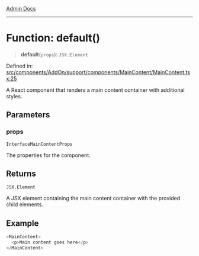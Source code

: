 [Admin Docs](/)

***

# Function: default()

> **default**(`props`): `JSX.Element`

Defined in: [src/components/AddOn/support/components/MainContent/MainContent.tsx:25](https://github.com/abhassen44/talawa-admin/blob/bb7b6d5252385a81ad100b897eb0cba4f7ba10d2/src/components/AddOn/support/components/MainContent/MainContent.tsx#L25)

A React component that renders a main content container with additional styles.

## Parameters

### props

`InterfaceMainContentProps`

The properties for the component.

## Returns

`JSX.Element`

A JSX element containing the main content container with the provided child elements.

## Example

```ts
<MainContent>
  <p>Main content goes here</p>
</MainContent>
```
